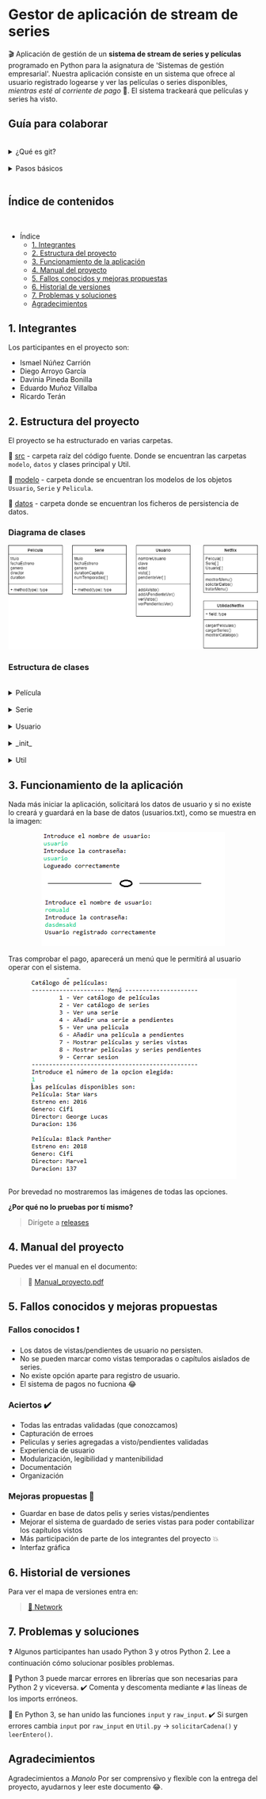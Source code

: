 # Gestor de aplicación de stream de series

:clapper: Aplicación de gestión de un **sistema de stream de series y películas** programado en Python para la asignatura de 'Sistemas de gestión empresarial'. Nuestra aplicación consiste en un sistema que ofrece al usuario registrado logearse y ver las películas o series disponibles, *mientras esté al corriente de pago* :money_with_wings:. El sistema trackeará que películas y series ha visto.

## Guía para colaborar
<br>

<details>
     <summary>¿Qué es git?</summary>
 <p>

Git es un **sistema de control de versiones** (vcs) que permite la colaboración entre programadores de forma simultánea solucionando y facilitando muchísimo la *integración* del código fuente de los contribuidores. Su funcionamiento consiste en la creación de versiones del proyecto llamados *commits*. Los proyectos pueden seguir diferentes *ramas* según la funcionalidad que se esté implementando o el contribuidor que la esté actualizando. Las diferentes ramas pueden fusionarse a otras ramas, o la rama principal *'master'* e integrar las funcionalidades de ambas ramas en una nueva línea troncal. Abajo podéis ver una ilustración de un arbol versiones de Git.

<br>   
<img src="https://i.stack.imgur.com/DOXN0.png" alt="">

  </li>
      </p></details><br>

 <details>
     <summary>Pasos básicos</summary>
 <p>

#### Descargarte el proyecto de nuevo
  1. :arrow_down: Abre una terminal en el directorio del workspace e introduce: `git clone https://github.com/ismenc/python-gestor-series`

#### Actualizar si ya lo tienes descargado
  1. :open_file_folder: Abre una terminal en el directorio del proyecto
  2. :heavy_check_mark: Colócate en tu rama mediante `git checkout -b tu-nombre`
  3. :recycle: Descárgate tu última versión con `git pull origin tu-nombre`

#### Subir tus versiones después de trabajar
  1. :memo: Trabaja con eclipse o como lo quieras hacer
  2. :open_file_folder: Abre una terminal en el directorio del proyecto
  3. :heavy_check_mark: Si no lo has hecho, colócate en tu rama mediante `git checkout -b tu-nombre`
  4.  :exclamation: Haz tu nueva version con `git commit -am "Resumen de cambios"`
  5. :arrow_up: Sube tus versiones con `git push origin tu-nombre`
  </li>
      </p></details>
	  <br>

## Índice de contenidos
<br>

* Índice
    * [1. Integrantes](#1-integrantes)
    * [2. Estructura del proyecto](#2-estructura-del-proyecto)
    * [3. Funcionamiento de la aplicación](#3-funcionamiento-de-la-aplicación)
    * [4. Manual del proyecto](#4-manual-del-proyecto)
    * [5. Fallos conocidos y mejoras propuestas](#5-fallos-conocidos-y-mejoras-propuestas)
    * [6. Historial de versiones](#6-historial-de-versiones)
    * [7. Problemas y soluciones](#7-problemas-y-soluciones)
    * [Agradecimientos](#agradecimientos)

## 1. Integrantes

Los participantes en el proyecto son:
* Ismael Núñez Carrión
* Diego Arroyo García
* Davinia Pineda Bonilla
* Eduardo Muñoz Villalba
* Ricardo Terán

## 2. Estructura del proyecto

El proyecto se ha estructurado en varias carpetas.

:open_file_folder: [src](src/) - carpeta raíz del código fuente. Donde se encuentran las carpetas `modelo`, `datos` y clases principal y Util.

:open_file_folder: [modelo](src/modelo/) - carpeta donde se encuentran los modelos de los objetos `Usuario`, `Serie` y `Pelicula`.

:open_file_folder: [datos](src/datos/) - carpeta donde se encuentran los ficheros de persistencia de datos.

### Diagrama de clases

<img src="doc/diagrama-clases.png" alt="">

### Estructura de clases
<br>

<details>
     <summary>Película</summary>
 <p>
	 
Clase que define la estructura de los objetos película.
<br>

#### Atributos

* ***titulo:*** *título de la película*
* ***fechaEstreno:*** *fecha de estreno de la película*
* ***genero:*** *género(drama, comedia, etc.)*
* ***director:*** *director de la película*
* ***duracion:*** *duración de la película*

 </p>
 </details><br> 

<details>
     <summary>Serie</summary>
 <p>
	 
Clase que define la estructura de datos del objeto serie.
<br>

#### Atributos

* ***titulo:*** *título de la serie*
* ***fechaEstreno:*** *fecha de estreno de la serie*
* ***genero:*** *género(thriller, aventura, etc.)*
* ***duracionCapitulo:*** *duración media*
* ***temporadas:*** *temporadas de la serie, array de tipo String*
* ***numTemporadas:*** *numero de temporadas actuales de la serie*

 </p>
 </details><br> 

 <details>
     <summary>Usuario</summary>
 <p>

Clase que almacena los datos del usuario.

#### Atributos

* ***nombreUsuario:*** *nombre del usuario*
* ***clave:*** *clave del usuario*
* ***edad:*** *edad del usuario*
* ***visto:*** *marcar como visto (array)*
* ***pendienteVer:*** *marcar como pendiente de ver (array)*

#### Métodos

* ***addVisto():*** *agregar si ha visto la película o serie*
* ***addPendienteVer():*** *agregar si tiene una película o serie pendiente*
* ***verVistos():*** *ver listrado de reproducciones*
* ***verPendientesVer():*** *ver listado de películas o series pendientes de ver*

 </p>
 </details><br>

 <details>
     <summary>_init_</summary>
 <p>

Programa principal que contiene la línea de ejecución de nuestro programa

#### Métodos

* ***cargarPeliculas():*** *muestra las películas disponibles*
* ***cargarSeries():*** *muestra las series disponibles*
* ***mostrarCatalogo():*** *muestra el catálogo completo de series y películas*

 </p>
 </details><br>

 <details>
     <summary>Util</summary>
 <p>

Clase que provee a la principal de los métodos estáticos para interactuar con el usuario y gestionar los objetos.

#### Atributos

* ***pelicula:*** *lista de películas (array)*
* ***serie:*** *lista de series (array)*
* ***usuario:*** *usuario el cuál accede a la aplicación*

#### Métodos

* ***mostrarMenu():*** *método que mostrará un menú con las opciones disponibles*
* ***tratarMenu():*** *método que tratará la opción elegida del menú*
* ***solicitarDatos():*** *método para la gestión del usuario que se quiera registrar*

 </p>
 </details>

 ## 3. Funcionamiento de la aplicación

 Nada más iniciar la aplicación, solicitará los datos de usuario y si no existe lo creará y guardará en la base de datos (usuarios.txt), como se muestra en la imagen:

 <p align="center"><img src="doc/login.png" alt=""></p>

 Tras comprobar el pago, aparecerá un menú que le permitirá al usuario operar con el sistema.

 <p align="center"><img src="doc/menu-principal.png" alt=""></p>

 Por brevedad no mostraremos las imágenes de todas las opciones.

 **¿Por qué no lo pruebas por tí mismo?**

 > Dirígete a [releases](https://github.com/ismenc/python-gestor-series/releases)


 ## 4. Manual del proyecto

 Puedes ver el manual en el documento:
 > :book: [Manual_proyecto.pdf](doc/manual_proyecto.pdf)

 ## 5. Fallos conocidos y mejoras propuestas

 ### Fallos conocidos :exclamation:

 * Los datos de vistas/pendientes de usuario no persisten.
 * No se pueden marcar como vistas temporadas o capítulos aislados de series.
 * No existe opción aparte para registro de usuario.
 * El sistema de pagos no fucniona :joy:

 ### Aciertos :heavy_check_mark:

 * Todas las entradas validadas (que conozcamos)
 * Capturación de erroes
 * Peliculas y series agregadas a visto/pendientes validadas
 * Experiencia de usuario
 * Modularización, legibilidad y mantenibilidad
 * Documentación
 * Organización

 ### Mejoras propuestas :wrench:

 * Guardar en base de datos pelis y series vistas/pendientes
 * Mejorar el sistema de guardado de series vistas para poder contabilizar los capítulos vistos
 * Más participación de parte de los integrantes del proyecto :boom:
 * Interfaz gráfica
 
 ## 6. Historial de versiones
 
 Para ver el mapa de versiones entra en:
 > [:scroll: Network](https://github.com/ismenc/python-gestor-series/network)

 
 ## 7. Problemas y soluciones
 
  :question: Algunos participantes han usado Python 3 y otros Python 2. Lee a continuación cómo solucionar posibles problemas.
 
 :red_circle: Python 3 puede marcar errores en librerías que son necesarias para Python 2 y viceversa.
 :heavy_check_mark: Comenta y descomenta mediante `#` las líneas de los imports erróneos.
 
 :red_circle: En Python 3, se han unido las funciones `input` y `raw_input`. 
 :heavy_check_mark: Si surgen errores cambia `input` por `raw_input` en `Util.py` -> `solicitarCadena()` y `leerEntero()`. 

## Agradecimientos

Agradecimientos a *Manolo* Por ser comprensivo y flexible con la entrega del proyecto, ayudarnos y leer este documento :joy:. 

 